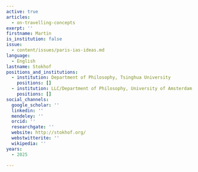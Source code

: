 ```yaml
---
active: true
articles:
  - on-travelling-concepts
exerpt: ''
firstname: Martin
is_institution: false
issue:
  - content/issues/paris-ias-ideas.md
language:
  - English
lastname: Stokhof
positions_and_institutions:
  - institution: Department of Philosophy, Tsinghua University
    positions: []
  - institution: LLC/Department of Philosophy, University of Amsterdam
    positions: []
social_channels:
  google_scholar: ''
  linkedin: ''
  mendeley: ''
  orcid: ''
  researchgate: ''
  website: http://stokhof.org/
  webstwitterite: ''
  wikipedia: ''
years:
  - 2025

---
```

